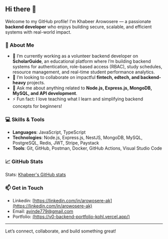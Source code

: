 ## Hi there 👋

Welcome to my GitHub profile! I'm Khabeer Arowosere — a passionate **backend developer** who enjoys building secure, scalable, and efficient systems with real-world impact.

### 🚀 About Me
- 🔭 I’m currently working as a volunteer backend developer on **ScholarGuide**, an educational platform where I’m building backend systems for authentication, role-based access (RBAC), study schedules, resource management, and real-time student performance analytics.
- 👯 I’m looking to collaborate on impactful **fintech, edtech, and backend-heavy** projects.
- 💬 Ask me about anything related to **Node.js, Express.js, MongoDB, MySQL, and API development**.
- ⚡ Fun fact: I love teaching what I learn and simplifying backend concepts for beginners!

### 💻 Skills & Tools
- **Languages**: JavaScript, TypeScript
- **Technologies**: Node.js, Express.js, NestJS, MongoDB, MySQL, PostgreSQL, Redis, JWT, Stripe, Paystack
- **Tools**: Git, GitHub, Postman, Docker, GitHub Actions, Visual Studio Code

### 📈 GitHub Stats
Stats: [Khabeer's GitHub stats](https://github-readme-stats.vercel.app/api?username=maxim-ld&show_icons=true&theme=radical)

### 📫 Get in Touch
- Linkedin: [https://linkedin.com/in/arowosere-ak](https://linkedin.com/in/arowosere-ak)
- Email: [ayinde779@gmail.com](mailto:ayinde779@gmail.com)
- Portfolio: [(https://v0-backend-portfolio-kohl.vercel.app/)](https://v0-backend-portfolio-kohl.vercel.app/)

---

Let’s connect, collaborate, and build something great!

